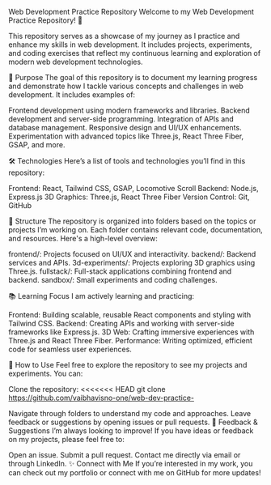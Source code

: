 Web Development Practice Repository
Welcome to my Web Development Practice Repository! 🎉

This repository serves as a showcase of my journey as I practice and enhance my skills in web development. It includes projects, experiments, and coding exercises that reflect my continuous learning and exploration of modern web development technologies.







🚀 Purpose
The goal of this repository is to document my learning progress and demonstrate how I tackle various concepts and challenges in web development. It includes examples of:

Frontend development using modern frameworks and libraries.
Backend development and server-side programming.
Integration of APIs and database management.
Responsive design and UI/UX enhancements.
Experimentation with advanced topics like Three.js, React Three Fiber, GSAP, and more.







🛠️ Technologies
Here’s a list of tools and technologies you’ll find in this repository:

Frontend: React, Tailwind CSS, GSAP, Locomotive Scroll
Backend: Node.js, Express.js
3D Graphics: Three.js, React Three Fiber
Version Control: Git, GitHub






📂 Structure
The repository is organized into folders based on the topics or projects I’m working on. Each folder contains relevant code, documentation, and resources. Here's a high-level overview:

frontend/: Projects focused on UI/UX and interactivity.
backend/: Backend services and APIs.
3d-experiments/: Projects exploring 3D graphics using Three.js.
fullstack/: Full-stack applications combining frontend and backend.
sandbox/: Small experiments and coding challenges.







📚 Learning Focus
I am actively learning and practicing:

Frontend: Building scalable, reusable React components and styling with Tailwind CSS.
Backend: Creating APIs and working with server-side frameworks like Express.js.
3D Web: Crafting immersive experiences with Three.js and React Three Fiber.
Performance: Writing optimized, efficient code for seamless user experiences.








🌱 How to Use
Feel free to explore the repository to see my projects and experiments. You can:

Clone the repository:
<<<<<<< HEAD
git clone https://github.com/vaibhavisno-one/web-dev-practice-


Navigate through folders to understand my code and approaches.
Leave feedback or suggestions by opening issues or pull requests.
💬 Feedback & Suggestions
I’m always looking to improve! If you have ideas or feedback on my projects, please feel free to:

Open an issue.
Submit a pull request.
Contact me directly via email or through LinkedIn.
✨ Connect with Me
If you’re interested in my work, you can check out my portfolio or connect with me on GitHub for more updates!

